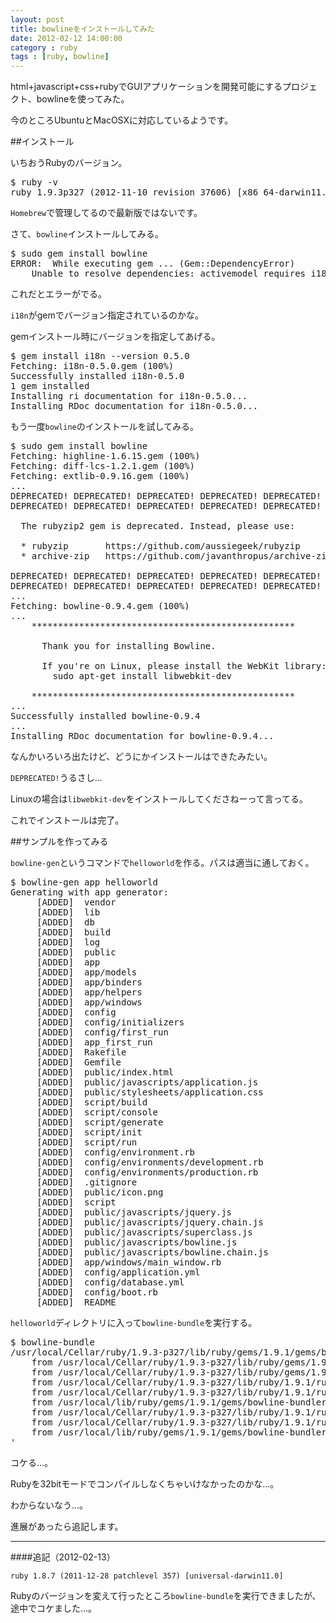 ```yaml
---
layout: post
title: bowlineをインストールしてみた
date: 2012-02-12 14:00:00
category : ruby
tags : [ruby, bowline]
---
```


html+javascript+css+rubyでGUIアプリケーションを開発可能にするプロジェクト、bowlineを使ってみた。

今のところUbuntuとMacOSXに対応しているようです。

##インストール

いちおうRubyのバージョン。

<pre>
$ ruby -v
ruby 1.9.3p327 (2012-11-10 revision 37606) [x86_64-darwin11.4.0]
</pre>

`Homebrew`で管理してるので最新版ではないです。

さて、`bowline`インストールしてみる。

<pre>
$ sudo gem install bowline
ERROR:  While executing gem ... (Gem::DependencyError)
    Unable to resolve dependencies: activemodel requires i18n (~> 0.5.0)
</pre>

これだとエラーがでる。

`i18n`がgemでバージョン指定されているのかな。

gemインストール時にバージョンを指定してあげる。

<pre>
$ gem install i18n --version 0.5.0
Fetching: i18n-0.5.0.gem (100%)
Successfully installed i18n-0.5.0
1 gem installed
Installing ri documentation for i18n-0.5.0...
Installing RDoc documentation for i18n-0.5.0...
</pre>

もう一度`bowline`のインストールを試してみる。

<pre>
$ sudo gem install bowline
Fetching: highline-1.6.15.gem (100%)
Fetching: diff-lcs-1.2.1.gem (100%)
Fetching: extlib-0.9.16.gem (100%)
...
DEPRECATED! DEPRECATED! DEPRECATED! DEPRECATED! DEPRECATED! DEPRECATED!
DEPRECATED! DEPRECATED! DEPRECATED! DEPRECATED! DEPRECATED! DEPRECATED!

  The rubyzip2 gem is deprecated. Instead, please use:

  * rubyzip       https://github.com/aussiegeek/rubyzip
  * archive-zip   https://github.com/javanthropus/archive-zip

DEPRECATED! DEPRECATED! DEPRECATED! DEPRECATED! DEPRECATED! DEPRECATED!
DEPRECATED! DEPRECATED! DEPRECATED! DEPRECATED! DEPRECATED! DEPRECATED!
...
Fetching: bowline-0.9.4.gem (100%)
...
    **************************************************

      Thank you for installing Bowline.
      
      If you're on Linux, please install the WebKit library:
        sudo apt-get install libwebkit-dev

    **************************************************
...
Successfully installed bowline-0.9.4
...
Installing RDoc documentation for bowline-0.9.4...
</pre>

なんかいろいろ出たけど、どうにかインストールはできたみたい。

`DEPRECATED!`うるさし...

Linuxの場合は`libwebkit-dev`をインストールしてくださねーって言ってる。

これでインストールは完了。

##サンプルを作ってみる

`bowline-gen`というコマンドで`helloworld`を作る。パスは適当に通しておく。

<pre>
$ bowline-gen app helloworld
Generating with app generator:
     [ADDED]  vendor
     [ADDED]  lib
     [ADDED]  db
     [ADDED]  build
     [ADDED]  log
     [ADDED]  public
     [ADDED]  app
     [ADDED]  app/models
     [ADDED]  app/binders
     [ADDED]  app/helpers
     [ADDED]  app/windows
     [ADDED]  config
     [ADDED]  config/initializers
     [ADDED]  config/first_run
     [ADDED]  app_first_run
     [ADDED]  Rakefile
     [ADDED]  Gemfile
     [ADDED]  public/index.html
     [ADDED]  public/javascripts/application.js
     [ADDED]  public/stylesheets/application.css
     [ADDED]  script/build
     [ADDED]  script/console
     [ADDED]  script/generate
     [ADDED]  script/init
     [ADDED]  script/run
     [ADDED]  config/environment.rb
     [ADDED]  config/environments/development.rb
     [ADDED]  config/environments/production.rb
     [ADDED]  .gitignore
     [ADDED]  public/icon.png
     [ADDED]  script
     [ADDED]  public/javascripts/jquery.js
     [ADDED]  public/javascripts/jquery.chain.js
     [ADDED]  public/javascripts/superclass.js
     [ADDED]  public/javascripts/bowline.js
     [ADDED]  public/javascripts/bowline.chain.js
     [ADDED]  app/windows/main_window.rb
     [ADDED]  config/application.yml
     [ADDED]  config/database.yml
     [ADDED]  config/boot.rb
     [ADDED]  README
</pre>

`helloworld`ディレクトリに入って`bowline-bundle`を実行する。

<pre>
$ bowline-bundle
/usr/local/Cellar/ruby/1.9.3-p327/lib/ruby/gems/1.9.1/gems/bowline-bundler-0.0.4/lib/bowline/bundler/dependency.rb:59:in `<class:Dependency>': undefined method `version_requirements' for class `Bundler::Dependency' (NameError)
	from /usr/local/Cellar/ruby/1.9.3-p327/lib/ruby/gems/1.9.1/gems/bowline-bundler-0.0.4/lib/bowline/bundler/dependency.rb:4:in `<module:Bundler>'
	from /usr/local/Cellar/ruby/1.9.3-p327/lib/ruby/gems/1.9.1/gems/bowline-bundler-0.0.4/lib/bowline/bundler/dependency.rb:1:in `<top (required)>'
	from /usr/local/Cellar/ruby/1.9.3-p327/lib/ruby/1.9.1/rubygems/custom_require.rb:36:in `require'
	from /usr/local/Cellar/ruby/1.9.3-p327/lib/ruby/1.9.1/rubygems/custom_require.rb:36:in `require'
	from /usr/local/lib/ruby/gems/1.9.1/gems/bowline-bundler-0.0.4/lib/bowline/bundler.rb:18:in `<top (required)>'
	from /usr/local/Cellar/ruby/1.9.3-p327/lib/ruby/1.9.1/rubygems/custom_require.rb:36:in `require'
	from /usr/local/Cellar/ruby/1.9.3-p327/lib/ruby/1.9.1/rubygems/custom_require.rb:36:in `require'
	from /usr/local/lib/ruby/gems/1.9.1/gems/bowline-bundler-0.0.4/bin/bowline-bundle:4:in `<main>'
</pre>

コケる…。

Rubyを32bitモードでコンパイルしなくちゃいけなかったのかな…。

わからないなう…。

進展があったら追記します。

---

####追記（2012-02-13）

	ruby 1.8.7 (2011-12-28 patchlevel 357) [universal-darwin11.0]

Rubyのバージョンを変えて行ったところ`bowline-bundle`を実行できましたが、途中でコケました…。